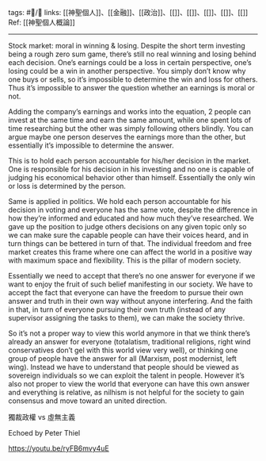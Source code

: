 tags: #📝️/🌿 
links: [[神聖個人]]、[[金融]]、[[政治]]、[[]]、[[]]、[[]]、[[]]、[[]]
Ref: 
[[神聖個人概論]]

---
Stock market: moral in winning & losing. Despite the short term investing being a rough zero sum game, there’s still no real winning and losing behind each decision. One’s earnings could be a loss in certain perspective, one’s losing could be a win in another perspective. You simply don’t know why one buys or sells, so it’s impossible to determine the win and loss for others. Thus it’s impossible to answer the question whether an earnings is moral or not.

Adding the company’s earnings and works into the equation, 2 people can invest at the same time and earn the same amount, while one spent lots of time researching but the other was simply following others blindly. You can argue maybe one person deserves the earnings more than the other, but essentially it’s impossible to determine the answer.

This is to hold each person accountable for his/her decision in the market. One is responsible for his decision in his investing and no one is capable of judging his economical behavior other than himself. Essentially the only win or loss is determined by the person.

Same is applied in politics. We hold each person accountable for his decision in voting and everyone has the same vote, despite the difference in how they’re informed and educated and how much they’ve researched. We gave up the position to judge others decisions on any given topic only so we can make sure the capable people can have their voices heard, and in turn things can be bettered in turn of that. The individual freedom and free market creates this frame where one can affect the world in a positive way with maximum space and flexibility. This is the pillar of modern society.

Essentially we need to accept that there’s no one answer for everyone if we want to enjoy the fruit of such belief manifesting in our society. We have to accept the fact that everyone can have the freedom to pursue their own answer and truth in their own way without anyone interfering. And the faith in that, in turn of everyone pursuing their own truth (instead of any supervisor assigning the tasks to them), we can make the society thrive.

So it’s not a proper way to view this world anymore in that we think there’s already an answer for everyone (totalatism, traditional religions, right wind conservatives don’t gel with this world view very well), or thinking one group of people have the answer for all (Marxism, post modernist, left wing). Instead we have to understand that people should be viewed as sovereign individuals so we can exploit the talent in people. However it’s also not proper to view the world that everyone can have this own answer and everything is relative, as nilhism is not helpful for the society to gain consensus and move toward an united direction.

獨裁政權 vs 虛無主義
  

Echoed by Peter Thiel

https://youtu.be/ryFB6mvy4uE
